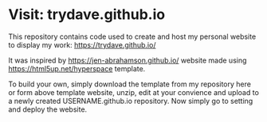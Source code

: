 # Visit: trydave.github.io

This repository contains code used to create and host my personal website to display my work: https://trydave.github.io/

It was inspired by https://jen-abrahamson.github.io/ website made using https://html5up.net/hyperspace template.

To build your own, simply download the template from my repository here or form above template website, unzip, edit at your convience and upload to a newly created USERNAME.github.io repository. Now simply go to setting and deploy the website.
